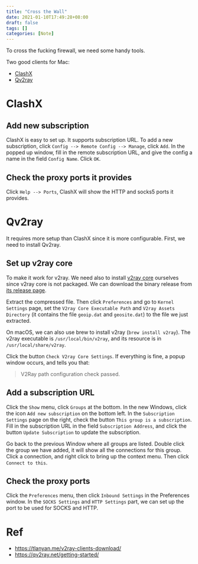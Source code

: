 ```yaml
---
title: "Cross the Wall"
date: 2021-01-10T17:49:28+08:00
draft: false
tags: []
categories: [Note]
---
```


To cross the fucking firewall, we need some handy tools.

<!--more-->

Two good clients for Mac:

+ [ClashX](https://github.com/yichengchen/clashX/releases)
+ [Qv2ray](https://github.com/Qv2ray/Qv2ray/releases)

# ClashX

## Add new subscription

ClashX is easy to set up. It supports subscription URL. To add a new
subscription, click `Config --> Remote Config --> Manage`, click `Add`. In the
popped up window, fill in the remote subscription URL, and give the config a
name in the field `Config Name`. Click `OK`.

## Check the proxy ports it provides

Click `Help --> Ports`, ClashX will show the HTTP and socks5 ports it provides.


# Qv2ray

It requires more setup than ClashX since it is more configurable. First, we
need to install Qv2ray.

## Set up v2ray core

To make it work for v2ray. We need also to install [v2ray core](https://github.com/v2fly/v2ray-core) ourselves since
v2ray core is not packaged. We can download the binary release from [its release page](https://github.com/v2fly/v2ray-core/releases).

Extract the compressed file. Then click `Preferences` and go to `Kernel Settings` page, set the `V2ray Core Executable Path` and `V2ray Assets Directory` (it contains the file `geoip.dat` and `geosite.dat`) to the file we just extracted.

On macOS, we can also use brew to install v2ray (`brew install v2ray`). The
v2ray executable is `/usr/local/bin/v2ray`, and its resource is in
`/usr/local/share/v2ray`.

Click the button `Check V2ray Core Settings`. If everything is fine, a popup window occurs, and tells you that:

> V2Ray path configuration check passed.

## Add a subscription URL

Click the `Show` menu, click `Groups` at the bottom. In the new Windows, click
the icon `Add new subscription` on the bottom left. In the `Subscription
Settings` page on the right, check the button `This group is a subscription`.
Fill in the subscription URL in the field `Subscription Address`, and click the
button `Update Subscription` to update the subscription.

Go back to the previous Window where all groups are listed. Double click the group we have added, it will show all the connections for this group. Click a connection, and right click to bring up the context menu. Then click `Connect to this`.

## Check the proxy ports

Click the `Preferences` menu, then click `Inbound Settings` in the Preferences window. In the `SOCKS Settings` and `HTTP Settings` part, we can set up the port to be used for SOCKS and HTTP.


# Ref

+ https://tlanyan.me/v2ray-clients-download/
+ https://qv2ray.net/getting-started/
